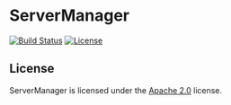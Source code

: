 # ServerManager

[![Build Status](https://jenkins.lolnet.co.nz/job/ServerManager/badge/icon)](https://jenkins.lolnet.co.nz/job/ServerManager/)
[![License](https://www.lolnet.co.nz/resources/badges/License-Apache%202.0-blue.svg)](https://www.apache.org/licenses/LICENSE-2.0)

## License
ServerManager is licensed under the [Apache 2.0](https://www.apache.org/licenses/LICENSE-2.0) license.